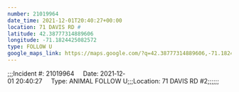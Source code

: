 ```yaml
---
number: 21019964
date_time: 2021-12-01T20:40:27+00:00
location: 71 DAVIS RD #
latitude: 42.38777314889606
longitude: -71.1824425082572
type: FOLLOW U
google_maps_link: https://maps.google.com/?q=42.38777314889606,-71.1824425082572
---
```


;;;Incident #: 21019964     Date: 2021‐12‐01 20:40:27     Type: ANIMAL FOLLOW U;;;Location: 71 DAVIS RD #2;;;;;;
